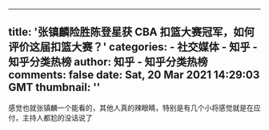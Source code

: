 
---
title: '张镇麟险胜陈登星获 CBA 扣篮大赛冠军，如何评价这届扣篮大赛？'
categories: 
    - 社交媒体
    - 知乎 - 知乎分类热榜
author: 知乎 - 知乎分类热榜
comments: false
date: Sat, 20 Mar 2021 14:29:03 GMT
thumbnail: ''
---

<div>   
<p>感觉也就张镇麟一个能看的，其他人真的辣眼睛，特别是有几个小将感觉就是在应付，主持人都尬的没话说了</p>  
</div>
            